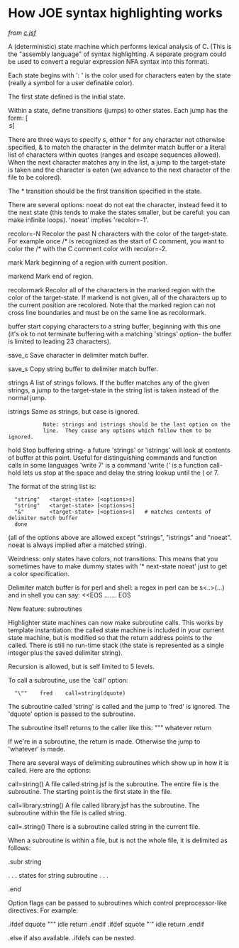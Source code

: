 # How JOE syntax highlighting works
*from [c.jsf](http://joe-editor.hg.sourceforge.net/hgweb/joe-editor/joe-editor/file/tip/syntax/c.jsf.in)*

A (deterministic) state machine which performs lexical analysis of C.
(This is the "assembly language" of syntax highlighting.  A separate
program could be used to convert a regular expression NFA syntax into this
format).

Each state begins with ':<name> <color-name>'
<color-name> is the color used for characters eaten by the state
(really a symbol for a user definable color).

The first state defined is the initial state.

Within a state, define transitions (jumps) to other states.  Each
jump has the form: <character-list> <target-state> [<option>s]

There are three ways to specify <character-list>s, either * for any
character not otherwise specified, & to match the character in the
delimiter match buffer or a literal list of characters within quotes
(ranges and escape sequences allowed).  When the next character matches
any in the list, a jump to the target-state is taken and the character is
eaten (we advance to the next character of the file to be colored).

The * transition should be the first transition specified in the state.

There are several options:
   noeat       do not eat the character, instead feed it to the next state
               (this tends to make the states smaller, but be careful: you
               can make infinite loops).  'noeat' implies 'recolor=-1'.

   recolor=-N  Recolor the past N characters with the color of the
               target-state.  For example once /* is recognized as the
               start of C comment, you want to color the /* with the C
               comment color with recolor=-2.

   mark        Mark beginning of a region with current position.

   markend     Mark end of region.

   recolormark Recolor all of the characters in the marked region with
               the color of the target-state.  If markend is not given,
               all of the characters up to the current position are recolored.
               Note that the marked region can not cross line boundaries and
               must be on the same line as recolormark.

   buffer      start copying characters to a string buffer, beginning with this
               one (it's ok to not terminate buffering with a matching
               'strings' option- the buffer is limited to leading 23
               characters).

   save_c      Save character in delimiter match buffer.

   save_s      Copy string buffer to delimiter match buffer.

   strings     A list of strings follows.  If the buffer matches any of the
               given strings, a jump to the target-state in the string list
               is taken instead of the normal jump.

   istrings    Same as strings, but case is ignored.

               Note: strings and istrings should be the last option on the
               line.  They cause any options which follow them to be ignored.

   hold        Stop buffering string- a future 'strings' or 'istrings' will
               look at contents of buffer at this point.  Useful for distinguishing
               commands and function calls in some languages 'write 7' is a command
               'write (' is a function call- hold lets us stop at the space and delay
               the string lookup until the ( or 7.

   The format of the string list is:

      "string"   <target-state> [<options>s]
      "string"   <target-state> [<options>s]
      "&"        <target-state> [<options>s]   # matches contents of delimiter match buffer
      done

   (all of the options above are allowed except "strings", "istrings" and "noeat".  noeat is
    always implied after a matched string).

Weirdness: only states have colors, not transitions.  This means that you
sometimes have to make dummy states with '* next-state noeat' just to get
a color specification.

Delimiter match buffer is for perl and shell: a regex in perl can be s<..>(...)
and in shell you can say: <<EOS ....... EOS

New feature: subroutines

Highlighter state machines can now make subroutine calls.  This works by
template instantiation: the called state machine is included in your
current state machine, but is modified so that the return address points
to the called.  There is still no run-time stack (the state is represented
as a single integer plus the saved delimiter string).

Recursion is allowed, but is self limited to 5 levels.

To call a subroutine, use the 'call' option:

      "\""    fred    call=string(dquote)

The subroutine called 'string' is called and the jump to 'fred' is
ignored.  The 'dquote' option is passed to the subroutine.

The subroutine itself returns to the caller like this:
      "\""    whatever  return

If we're in a subroutine, the return is made.  Otherwise the jump
to 'whatever' is made.

There are several ways of delimiting subroutines which show up in how it
is called.  Here are the options:

call=string()           A file called string.jsf is the subroutine.
                        The entire file is the subroutine.  The starting
                        point is the first state in the file.

call=library.string()   A file called library.jsf has the subroutine.
                        The subroutine within the file is called string.

call=.string()          There is a subroutine called string in the current file.

When a subroutine is within a file, but is not the whole file, it is delimited
as follows:

 .subr string

 . . . states for string subroutine . . .

 .end

Option flags can be passed to subroutines which control preprocessor-like
directives.  For example:

.ifdef dquote
   "\""       idle    return
.endif
.ifdef squote
   "'"        idle    return
.endif

.else if also available.  .ifdefs can be nested.
